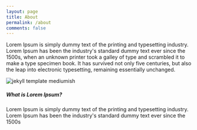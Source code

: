 ```yaml
---
layout: page
title: About
permalink: /about
comments: false
---
```


<div class="row justify-content-between">
<div class="col-md-8 pr-5">

<p>Lorem Ipsum is simply dummy text of the printing and typesetting industry. Lorem Ipsum has been the industry's standard dummy text ever since the 1500s, when an unknown printer took a galley of type and scrambled it to make a type specimen book. It has survived not only five centuries, but also the leap into electronic typesetting, remaining essentially unchanged.</p>

<p class="mb-5"><img class="shadow-lg" src="{{site.baseurl}}/assets/images/mediumish-jekyll-template.png" alt="jekyll template mediumish" /></p>


</div>

<div class="col-md-4">

<div class="sticky-top sticky-top-80">
<h5>What is Lorem Ipsum?</h5>

<p>Lorem Ipsum is simply dummy text of the printing and typesetting industry. Lorem Ipsum has been the industry's standard dummy text ever since the 1500s</p>


</div>
</div>
</div>

